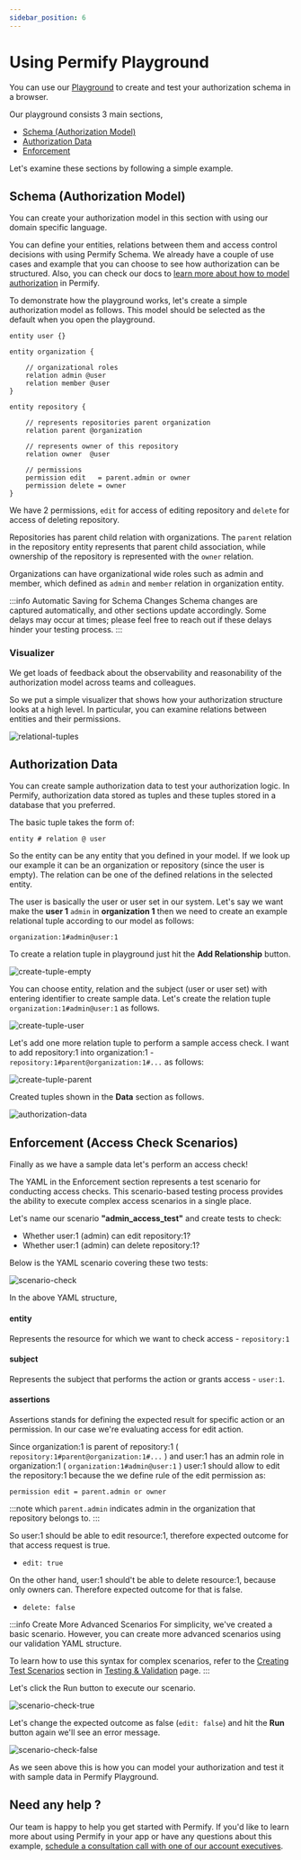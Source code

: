 ```yaml
---
sidebar_position: 6
---
```


# Using Permify Playground

You can use our [Playground] to create and test your authorization schema in a browser.

Our playground consists 3 main sections,

- [Schema (Authorization Model)](#schema-authorization-model)
- [Authorization Data](#authorization-data)
- [Enforcement](#enforcement-access-check-scenarios)

Let's examine these sections by following a simple example.

[Playground]: https://play.permify.co/

## Schema (Authorization Model)

You can create your authorization model in this section with using our domain specific language.

You can define your entities, relations between them and access control decisions with using Permify Schema. We already have a couple of use cases and example that you can choose to see how authorization can be structured. Also, you can check our docs to [learn more about how to model authorization](./getting-started/modeling.md) in Permify.

To demonstrate how the playground works, let's create a simple authorization model as follows. This model should be selected as the default when you open the playground.

```perm
entity user {}

entity organization {

    // organizational roles
    relation admin @user
    relation member @user
}

entity repository {

    // represents repositories parent organization
    relation parent @organization

    // represents owner of this repository
    relation owner  @user

    // permissions
    permission edit   = parent.admin or owner
    permission delete = owner
}
```

We have 2 permissions, `edit` for access of editing repository and `delete` for access of deleting repository.

Repositories has parent child relation with organizations. The `parent` relation in the repository entity represents that parent child association, while ownership of the repository is represented with the `owner` relation.

Organizations can have organizational wide roles such as admin and member, which defined as `admin` and `member` relation in organization entity.

:::info Automatic Saving for Schema Changes
Schema changes are captured automatically, and other sections update accordingly. Some delays may occur at times; please feel free to reach out if these delays hinder your testing process.
:::

### Visualizer

We get loads of feedback about the observability and reasonability of the authorization model across teams and colleagues.

So we put a simple visualizer that shows how your authorization structure looks at a high level. In particular, you can examine relations between entities and their permissions.

![relational-tuples](https://github.com/Permify/permify/assets/34595361/f8b77c18-dd46-461c-9408-392b642cc900)

## Authorization Data

You can create sample authorization data to test your authorization logic. In Permify, authorization data stored as tuples and these tuples stored in a database that you preferred.

The basic tuple takes the form of:

`‍entity # relation @ user`

So the entity can be any entity that you defined in your model. If we look up our example it can be an organization or repository (since the user is empty). The relation can be one of the defined relations in the selected entity.

The user is basically the user or user set in our system. Let's say we want make the **user 1** `admin` in **organization 1** then we need to create an example relational tuple according to our model as follows:

`‍organization:1#admin@user:1`

To create a relation tuple in playground just hit the **Add Relationship** button.

![create-tuple-empty](https://github.com/Permify/permify/assets/34595361/33b85fe7-25e2-400d-8055-94d305023d8c)

You can choose entity, relation and the subject (user or user set) with entering identifier to create sample data. Let's create the relation tuple `‍organization:1#admin@user:1` as follows.

![create-tuple-user](https://github.com/Permify/permify/assets/34595361/016d6f9e-955a-4c39-ab55-21a9fd6dffd9)

Let's add one more relation tuple to perform a sample access check. I want to add repository:1 into organization:1 - `‍repository:1#parent@organization:1#...` as follows:

![create-tuple-parent](https://github.com/Permify/permify/assets/34595361/42daf251-818a-4bd2-8790-1c8656cd497f)

Created tuples shown in the **Data** section as follows.

![authorization-data](https://github.com/Permify/permify/assets/34595361/ccc25da1-5212-425d-b604-6a31a8f9555f)

## Enforcement (Access Check Scenarios)

Finally as we have a sample data let's perform an access check!

The YAML in the Enforcement section represents a test scenario for conducting access checks. This scenario-based testing process provides the ability to execute complex access scenarios in a single place.

Let's name our scenario **"admin_access_test"** and create tests to check:

- Whether user:1 (admin) can edit repository:1? 
- Whether user:1 (admin) can delete repository:1?

Below is the YAML scenario covering these two tests:

![scenario-check](https://github.com/Permify/permify/assets/34595361/934add02-6b6a-45ed-9b5b-6a2539778fcf)

In the above YAML structure,

#### entity

Represents the resource for which we want to check access - `repository:1`

#### subject

Represents the subject that performs the action or grants access - `user:1`.

#### assertions

Assertions stands for defining the expected result for specific action or an permission. In our case we're evaluating access for edit action.

Since organization:1 is parent of repository:1 ( `‍repository:1#parent@organization:1#...` ) and user:1 has an admin role in organization:1 ( `‍organization:1#admin@user:1` ) user:1 should allow to edit the repository:1 because the we define rule of the edit permission as:

`‍permission edit = parent.admin or owner`

:::note
which `‍parent.admin`‍ indicates admin in the organization that repository belongs to. 
:::

So user:1 should be able to edit resource:1, therefore expected outcome for that access request is true.
- `edit: true`

On the other hand, user:1 should't be able to delete resource:1, because only owners can. Therefore expected outcome for that is false.
- `delete: false`

:::info Create More Advanced Scenarios
For simplicity, we've created a basic scenario. However, you can create more advanced scenarios using our validation YAML structure.

To learn how to use this syntax for complex scenarios, refer to the [Creating Test Scenarios](../getting-started/testing#creating-test-scenarios) section in [Testing & Validation](./getting-started/testing.md) page.
:::

Let's click the Run button to execute our scenario.

![scenario-check-true](https://github.com/Permify/permify/assets/34595361/a90c042f-e0f8-46a0-9800-383620226acd)

Let's change the expected outcome as false (`edit: false`) and hit the **Run** button again we'll see an error message.

![scenario-check-false](https://github.com/Permify/permify/assets/34595361/9f9768bf-c534-4b1d-9447-e55cab2dafca)

As we seen above this is how you can model your authorization and test it with sample data in Permify Playground.

## Need any help ?

Our team is happy to help you get started with Permify. If you'd like to learn more about using Permify in your app or have any questions about this example, [schedule a consultation call with one of our account executives](https://calendly.com/d/cj79-kyf-b4z).
